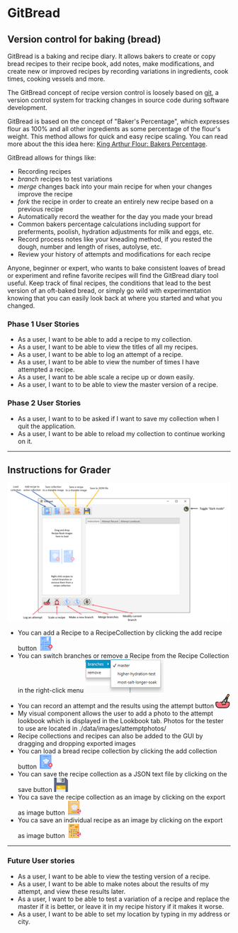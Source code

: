 # GitBread

## Version control for baking (bread)

GitBread is a baking and recipe diary. It allows bakers to create or copy bread recipes 
to their recipe book, add notes, make modifications, and create new or improved recipes 
by recording variations in ingredients, cook times, cooking vessels and more. 

The GitBread concept of recipe version control is loosely based on [git](https://git-scm.com/),
a version control system for tracking changes in source code during software development.

GitBread is based on the concept of "Baker's Percentage", which expresses flour as 100% and all 
other ingredients as some percentage of the flour's weight. This method allows for quick and easy recipe scaling. 
You can read more about the this idea here: [King Arthur Flour: Bakers Percentage](https://www.kingarthurflour.com/pro/reference/bakers-percentage).

GitBread allows for things like:
- Recording recipes
- *branch* recipes to test variations
- *merge* changes back into your main recipe for when your changes improve the recipe
- *fork* the recipe in order to create an entirely new recipe based on a previous recipe
- Automatically record the weather for the day you made your bread
- Common bakers percentage calculations including support for preferments, poolish, hydration adjustments for milk and eggs, etc. 
- Record process notes like your kneading method, if you rested the dough, number and length of rises, autolyse, etc.
- Review your history of attempts and modifications for each recipe

 Anyone, beginner or expert, who wants to bake consistent loaves of bread or experiment and refine favorite recipes 
 will find the GitBread diary tool useful. Keep track of final recipes, the conditions that lead to the best version
 of an oft-baked bread, or simply go wild with experimentation knowing that you can easily look back at where you
 started and what you changed.
 

### Phase 1 User Stories

- As a user, I want to be able to add a recipe to my collection.
- As a user, I want to be able to view the titles of all my recipes.
- As a user, I want to be able to log an attempt of a recipe.
- As a user, I want to be able to view the number of times I have attempted a recipe.
- As a user, I want to be able scale a recipe up or down easily.
- As a user, I want to to be able to view the master version of a recipe.

### Phase 2 User Stories
- As a user, I want to to be asked if I want to save my collection when I quit the application.
- As a user, I want to be able to reload my collection to continue working on it. 
---
## Instructions for Grader
![image](./data/instructions/LabeledScreenshot.PNG)
- You can add a Recipe to a RecipeCollection by clicking the add recipe button ![image](data/icons/buttons/addrecipe32.png)
- You can switch branches or remove a Recipe from the Recipe Collection in the right-click menu ![image](data/instructions/contextMenu.png)
- You can record an attempt and the results using the attempt button ![image](data/icons/buttons/mixingbyfreepik.png)
- My visual component allows the user to add a photo to the attempt lookbook which is displayed in the Lookbook tab. Photos for the tester to use are located in ./data/images/attemptphotos/
- Recipe collections and recipes can also be added to the GUI by dragging and dropping exported images 
- You can load a bread recipe collection by clicking the add collection button ![image](data/icons/buttons/recipecollection32.png)
- You can save the recipe collection as a JSON text file by clicking on the save button ![image](data/icons/buttons/savebysmashicons.png)
- You ca save the recipe collection as an image by clicking on the export as image button ![image](data/icons/buttons/exportrecipecollectionshare32.png)
- You ca save an individual recipe as an image by clicking on the export as image button ![image](data/icons/buttons/exportrecipe32.png)
---
### Future User stories
- As a user, I want to be able to view the testing version of a recipe.
- As a user, I want to be able to make notes about the results of my attempt, and view these results later.
- As a user, I want to be able to test a variation of a recipe and replace the master if it is better, or leave
it in my recipe history if it makes it worse.
- As a user, I want to be able to set my location by typing in my address or city.


